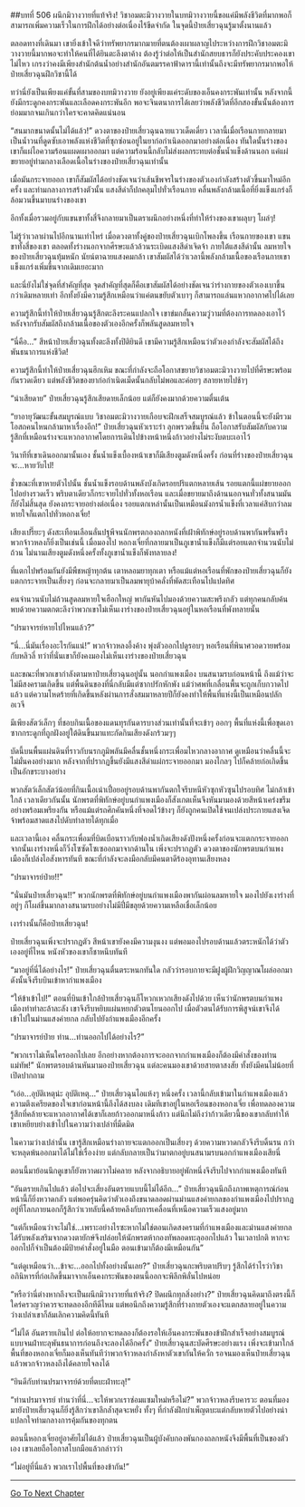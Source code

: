 ##บทที่ 506 ผนึกมิวางวายที่แท้จริง!
วิชาอมตะมิวางวายในบทมิวางวายนี้ขอแค่มีพลังชีวิตที่มากพอก็สามารถเพิ่มความเร็วในการฝึกได้อย่างต่อเนื่องไร้ขีดจำกัด ในจุดนี้ป๋ายเสี่ยวฉุนรู้มาตั้งนานแล้ว

ตลอดทางที่เดินมา เขายิ่งเข้าใจดีว่าทรัพยากรมากมายที่ตนต้องเผาผลาญไประหว่างการฝึกวิชาอมตะมิวางวายนี้มากพอจะทำให้คนที่ได้ยินตะลึงตาค้าง ต้องรู้ว่าต่อให้เป็นสำนักสยบธารก็ยังประคับประคองเขาไม่ไหว เกรงว่าคงมีเพียงสำนักต้นน้ำอย่างสำนักอันตมรรคาฟ้าดารานี้เท่านั้นถึงจะมีทรัพยากรมากพอให้ป๋ายเสี่ยวฉุนฝึกวิชานี้ได้

ทว่านี่ยังเป็นเพียงแค่ขั้นที่สามของบทมิวางวาย ยังอยู่เพียงแค่ระดับของเอ็นคงกระพันเท่านั้น หลังจากนี้ยังมีกระดูกคงกระพันและเลือดคงกระพันอีก พอจะจินตนาการได้เลยว่าพลังชีวิตที่อีกสองขั้นนั้นต้องการย่อมมากจนเกินกว่าใครจะคาดคิดแน่นอน

“สนมากขนาดนั้นไม่ได้แล้ว!” ดวงตาของป๋ายเสี่ยวฉุนฉายแววเด็ดเดี่ยว เวลานี้เมื่อเรือนกายกลายมาเป็นน้ำวนที่ดูดซับเอาพลังแห่งชีวิตที่ซุกซ่อนอยู่ในยาก่อกำเนิดออกมาอย่างต่อเนื่อง ทันใดนั้นร่างของเขาก็แผ่ไอความร้อนแผดเผาออกมา แต่ความร้อนนี้กลับไม่ส่งผลกระทบต่อชั้นน้ำแข็งด้านนอก แค่แผ่ขยายอยู่ท่ามกลางเลือดเนื้อในร่างของป๋ายเสี่ยวฉุนเท่านั้น

เมื่อมันกระจายออก เขาก็สัมผัสได้อย่างชัดเจนว่าเส้นชีพจรในร่างของตัวเองกำลังสร้างตัวขึ้นมาใหม่อีกครั้ง และท่ามกลางการสร้างตัวนั้น แสงสีดำก็ปกคลุมไปทั่วเรือนกาย คลื่นพลังกล้ามเนื้อที่ยิ่งแข็งแกร่งก็ล้อมวนขึ้นมาบนร่างของเขา

อีกทั้งเมื่อรวมอยู่กับแขนขาทั้งสี่จึงกลายมาเป็นตราผนึกอย่างหนึ่งที่ทำให้ร่างของเขาผลุบๆ โผล่ๆ!

ไม่รู้ว่าเวลาผ่านไปอีกนานเท่าไหร่ เมื่อดวงตาทั้งคู่ของป๋ายเสี่ยวฉุนเบิกโพลงขึ้น เรือนกายของเขา แขนขาทั้งสี่ของเขา ตลอดทั้งร่างนอกจากศีรษะแล้วล้วนระเบิดแสงสีดำเจิดจ้า ภายใต้แสงสีดำนั้น ลมหายใจของป๋ายเสี่ยวฉุนทุ้มหนัก นัยน์ตาฉายแสงคมกล้า เขาสัมผัสได้ว่าเวลานี้พลังกล้ามเนื้อของเรือนกายเขาแข็งแกร่งเพิ่มขึ้นจากเดิมเยอะมาก

และนี่ยังไม่ใช่จุดที่สำคัญที่สุด จุดสำคัญที่สุดก็คือเขาสัมผัสได้อย่างชัดเจนว่าร่างกายของตัวเองเบาขึ้นกว่าเดิมหลายเท่า อีกทั้งยังมีความรู้สึกเหมือนว่าแค่ตนขยับตัวเบาๆ ก็สามารถแล่นแหวกอากาศไปได้เลย

ความรู้สึกนี้ทำให้ป๋ายเสี่ยวฉุนรู้สึกตะลึงระคนแปลกใจ เขาข่มกลั้นความวู่วามที่ต้องการทดลองเอาไว้ หลังจากรับสัมผัสถึงกล้ามเนื้อของตัวเองอีกครั้งก็พลันสูดลมหายใจ

“นี่คือ...” สีหน้าป๋ายเสี่ยวฉุนทั้งตะลึงทั้งปิติยินดี เขามีความรู้สึกเหมือนว่าตัวเองกำลังจะสัมผัสได้ถึงพันธนาการแห่งชีวิต!

ความรู้สึกนี้ทำให้ป๋ายเสี่ยวฉุนฮึกเหิม ขณะที่กำลังจะถือโอกาสขยายวิชาอมตะมิวางวายไปที่ศีรษะพร้อมกันรวดเดียว แต่พลังชีวิตของยาก่อกำเนิดเม็ดนั้นกลับไม่พอและค่อยๆ สลายหายไปช้าๆ

“น่าเสียดาย” ป๋ายเสี่ยวฉุนรู้สึกเสียดายเล็กน้อย แต่ก็ยังคงมากด้วยความตื่นเต้น

“ยาอายุวัฒนะขั้นสมบูรณ์แบบ วิชาอมตะมิวางวายเกือบจะฝึกเสร็จสมบูรณ์แล้ว ข้าในตอนนี้จะยังมีรวมโอสถคนไหนกล้ามาหาเรื่องอีก!” ป๋ายเสี่ยวฉุนหัวเราะร่า ลุกพรวดขึ้นยืน ถือโอกาสรับสัมผัสกับความรู้สึกที่เหมือนร่างจะแหวกอากาศโดยการเดินไปข้างหน้าหนึ่งก้าวอย่างไม่ระงับตบะเอาไว้

วินาทีที่เขาเดินออกมานั้นเอง ชั้นน้ำแข็งเบื้องหน้าเขาก็มีเสียงตูมดังหนึ่งครั้ง ก่อนที่ร่างของป๋ายเสี่ยวฉุนจะ...หายวับไป!

ชั่วขณะที่เขาหายตัวไปนั้น ชั้นน้ำแข็งรอบด้านพลังบังเกิดรอยปริแตกหลายเส้น รอยแตกนี้แผ่ขยายออกไปอย่างรวดเร็ว พริบตาเดียวก็กระจายไปทั่วทั้งหอเรือน และเมื่อขยายมาถึงด้านนอกจนทั่วทั้งสนามมันก็ยังไม่สิ้นสุด ยังคงกระจายอย่างต่อเนื่อง รอยแตกเหล่านั้นเป็นเหมือนมังกรน้ำแข็งที่เวลาแค่สิบกว่าลมหายใจก็แตกไปทั่วหอกงเจี่ย!

เสียงเปรี๊ยะๆ ดังสะเทือนเลือนลั่นปฐพีจนนักพรตกองถลกหนังที่เฝ้าพิทักษ์อยู่รอบด้านพากันพรั่นพรึง พวกจ้าวหลงก็ยิ่งเป็นเช่นนี้ เมื่อมองไป หอกงเจี่ยที่กลายมาเป็นภูเขาน้ำแข็งก็มีแต่รอยแตกจำนวนนับไม่ถ้วน ไม่นานเสียงตูมดังหนึ่งครั้งทั้งภูเขาน้ำแข็งก็พังทลายลง!

ที่แตกไปพร้อมกันยังมีพืชหญ้าทุกต้น เตาหลอมยาทุกเตา หรือแม้แต่หอเรือนที่พักของป๋ายเสี่ยวฉุนก็ยังแตกกระจายเป็นเสี่ยงๆ ก่อนจะกลายมาเป็นลมพายุบ้าคลั่งที่พัดสะเทือนไปแปดทิศ

คนจำนวนนับไม่ถ้วนสูดลมหายใจเฮือกใหญ่ พากันหันไปมองด้วยความสะพรึงกลัว แต่ทุกคนกลับค้นพบด้วยความตกตะลึงว่าพวกเขาไม่เห็นเงาร่างของป๋ายเสี่ยวฉุนอยู่ในหอเรือนที่พังทลายนั้น

“ปรมาจารย์หายไปไหนแล้ว?”

“นี่...นี่มันเรื่องอะไรกันแน่!” พวกจ้าวหลงอึ้งค้าง พุ่งตัวออกไปดูรอบๆ หอเรือนที่พินาศวอดวายพร้อมกับหลิวลี่ ทว่าที่นั่นเขาก็ยังคงมองไม่เห็นเงาร่างของป๋ายเสี่ยวฉุน

และขณะที่พวกเขากำลังตามหาป๋ายเสี่ยวฉุนอยู่นั้น นอกกำแพงเมือง บนสนามรบก่อนหน้านี้ ถึงแม้ว่าจะไม่มีสงครามเกิดขึ้น แต่พื้นดินของที่นี่กลับมีแต่ซากปรักหักพัง แม้ว่าศพที่เกลื่อนพื้นจะถูกเก็บกวาดไปแล้ว แต่ความโหดร้ายที่เกิดขึ้นหลังผ่านการสั่งสมมาหลายปีก็ยังคงทำให้พื้นที่แห่งนี้เป็นเหมือนปลักอเวจี

มีเพียงสัตว์เล็กๆ ที่ชอบกินเนื้อของแดนทุรกันดารบางส่วนเท่านั้นที่จะเข้าๆ ออกๆ พื้นที่แห่งนี้เพื่อขุดเอาซากกระดูกที่ถูกฝังอยู่ใต้ดินขึ้นมาแทะกัดกินเสียงดังกร้วมๆๆ

บัดนี้บนพื้นแผ่นดินที่ราวกับนรกภูมิพลันมีคลื่นชั้นหนึ่งกระเพื่อมไหวกลางอากาศ ดูเหมือนว่าคลื่นนี้จะไม่มั่นคงอย่างมาก หลังจากที่ปรากฏขึ้นยังมีแสงสีดำแผ่กระจายออกมา มองไกลๆ ไปก็คล้ายก่อเกิดขึ้นเป็นอักขระบางอย่าง

พวกสัตว์เล็กสัตว์น้อยที่กินเนื้อเน่าเปื่อยอยู่รอบด้านพากันตกใจรีบหนีหัวซุกหัวซุนไปรอบทิศ ไม่กล้าเข้าใกล้ เวลาเดียวกันนั้น นักพรตที่พิทักษ์อยู่บนกำแพงเมืองก็สังเกตเห็นจึงหันมามองด้วยสีหน้าเคร่งขรึมอย่างพร้อมเพรียงกัน หรือแม้แต่รถศึกคันหนึ่งที่จอดไว้ข้างๆ ก็ยังถูกคนเปิดใช้จนเปล่งประกายแสงเจิดจ้าพร้อมสาดแสงไปดับทำลายได้ทุกเมื่อ

และเวลานี้เอง คลื่นกระเพื่อมที่บิดเบือนราวกับฟองน้ำเกิดเสียงดังปังหนึ่งครั้งก่อนจะแตกกระจายออก จากนั้นเงาร่างหนึ่งก็วิ่งโซซัดโซเซออกมาจากด้านใน เพิ่งจะปรากฏตัว ดวงตาของนักพรตบนกำแพงเมืองก็เปล่งไอสังหารทันที ขณะที่กำลังจะลงมือกลับมีคนตาดีร้องอุทานเสียงหลง

“ปรมาจารย์ป๋าย!!”

“นั่นมันป๋ายเสี่ยวฉุน!!” พวกนักพรตที่พิทักษ์อยู่บนกำแพงเมืองพากันผ่อนลมหายใจ มองไปยังเงาร่างที่อยู่ๆ ก็โผล่ขึ้นมากลางสนามรบอย่างไม่มีปี่มีขลุยด้วยความเหลือเชื่อเล็กน้อย

เงาร่างนั้นก็คือป๋ายเสี่ยวฉุน!

ป๋ายเสี่ยวฉุนเพิ่งจะปรากฏตัว สีหน้าเขายังคงมีความงุนงง แต่พอมองไปรอบด้านแล้วตระหนักได้ว่าตัวเองอยู่ที่ไหน หนังหัวของเขาก็ชาหนึบทันที

“มาอยู่ที่นี่ได้อย่างไร!” ป๋ายเสี่ยวฉุนตื่นตระหนกทันใด กลัวว่ารอบกายจะมีฝูงผู้ฝึกวิญญาณโผล่ออกมา ดังนั้นจึงรีบบินเข้าหากำแพงเมือง

“ให้ข้าเข้าไป!” ตอนที่บินเข้าใกล้ป๋ายเสี่ยวฉุนก็โหวกเหวกเสียงดังไปด้วย เห็นว่านักพรตบนกำแพงเมืองทำท่าละล้าละลัง เขาจึงรีบหยิบแผ่นหยกตัวตนโยนออกไป เมื่อตัวตนได้รับการพิสูจน์เขาจึงได้เข้าไปในม่านแสงค่ายกล กลับไปยังกำแพงเมืองอีกครั้ง

“ปรมาจารย์ป๋าย ท่าน...ท่านออกไปได้อย่างไร?”

“พวกเราไม่เห็นใครออกไปเลย อีกอย่างหากต้องการจะออกจากกำแพงเมืองก็ต้องมีคำสั่งของท่านแม่ทัพ!” นักพรตรอบด้านหันมามองป๋ายเสี่ยวฉุน แต่ละคนมองเขาด้วยสายตาสงสัย ทั้งยังมีคนไม่น้อยที่เปิดปากถาม

“เอ่อ...อุบัติเหตุน่ะ อุบัติเหตุ...” ป๋ายเสี่ยวฉุนไอแห้งๆ หนึ่งครั้ง เวลานี้กลับเข้ามาในกำแพงเมืองแล้ว ความตึงเครียดของใจเขาก่อนหน้านี้ถึงได้สงบลง เดิมทีเขาอยู่ในหอเรือนของหอกงเจี่ย เพื่อทดลองความรู้สึกที่คล้ายจะแหวกอากาศได้เขาก็เลยก้าวออกมาหนึ่งก้าว แต่นึกไม่ถึงว่าก้าวเดียวนี้ของเขากลับทำให้เขาเหยียบย่างเข้าไปในความว่างเปล่าที่มืดมิด

ในความว่างเปล่านั้น เขารู้สึกเหมือนร่างกายจะแตกออกเป็นเสี่ยงๆ ด้วยความหวาดกลัวจึงรีบดิ้นรน กว่าจะหลุดพ้นออกมาได้ไม่ใช่เรื่องง่าย แต่กลับกลายเป็นว่ามาตกอยู่บนสนามรบนอกกำแพงเมืองเสียนี่

ตอนนี้มาย้อนนึกดูเขาก็ยังหวาดผวาไม่คลาย หลังจากอธิบายอยู่พักหนึ่งจึงรีบไปจากกำแพงเมืองทันที

“อันตรายเกินไปแล้ว ต่อไปจะเสี่ยงอันตรายแบบนี้ไม่ได้อีก...” ป๋ายเสี่ยวฉุนนึกถึงภาพเหตุการณ์ก่อนหน้านี้ก็ยิ่งหวาดกลัว แต่พอครุ่นคิดว่าตัวเองถึงขนาดลอดผ่านม่านแสงค่ายกลของกำแพงเมืองไปปรากฏอยู่ที่โลกภายนอกก็รู้สึกว่าเวทลับนี้คล้ายคลึงกับการเคลื่อนที่เหนือความเร็วแสงอยู่มาก

“แต่ก็เหมือนว่าจะไม่ใช่...เพราะอย่างไรซะหากไม่ใช่ตอนเกิดสงครามที่กำแพงเมืองและม่านแสงค่ายกลได้รับพลังเสริมจากดวงตายักษ์จึงปล่อยให้นักพรตห้ากองทัพลอดทะลุออกไปแล้ว ในเวลาปกติ หากจะออกไปก็จำเป็นต้องมีป้ายคำสั่งอยู่ในมือ ตอนเข้ามาก็ต้องมีเหมือนกัน”

“แต่ดูเหมือนว่า...ข้าจะ...ออกไปทั้งอย่างนั้นเลย?” ป๋ายเสี่ยวฉุนกะพริบตาปริบๆ รู้สึกได้รำไรว่าวิชาอภินิหารที่ก่อเกิดขึ้นมาจากเอ็นคงกระพันของตนนี้ออกจะพิลึกพิลั่นไปหน่อย

“หรือว่านี่ต่างหากถึงจะเป็นผนึกมิวางวายที่แท้จริง? ปิดผนึกทุกสิ่งอย่าง?” ป๋ายเสี่ยวฉุนคิดมาถึงตรงนี้ก็ใคร่ครวญว่าควรจะทดลองอีกทีดีไหม แต่พอนึกถึงความรู้สึกที่ร่างกายตัวเองจะแตกสลายอยู่ในความว่างเปล่าเขาก็ล้มเลิกความคิดนี้ทันที

“ไม่ได้ อันตรายเกินไป ต่อให้อยากจะทดลองก็ต้องรอให้เอ็นคงกระพันของข้าฝึกสำเร็จอย่างสมบูรณ์แบบจนฝ่าทะลุพันธนาการก่อนถึงจะลองได้อีกครั้ง” ป๋ายเสี่ยวฉุนสะบัดศีรษะอย่างแรง เพิ่งจะเข้ามาใกล้พื้นที่ของหอกงเจี่ยก็มองเห็นทันทีว่าพวกจ้าวหลงกำลังหาตัวเขากันให้ควั่ก รอจนมองเห็นป๋ายเสี่ยวฉุนแล้วพวกจ้าวหลงถึงได้คลายใจลงได้

“ยินดีกับท่านปรมาจารย์ด้วยที่ตบะฝ่าทะลุ!”

“ท่านปรมาจารย์ ท่านว่าที่นี่...จะให้พวกเราซ่อมแซมใหม่หรือไม่?” พวกจ้าวหลงรีบคารวะ ตอนที่มองมายังป๋ายเสี่ยวฉุนก็ยิ่งรู้สึกว่าเขาลึกล้ำสุดจะหยั่ง ทั้งๆ ที่กำลังฝึกบำเพ็ญตบะแต่กลับหายตัวไปอย่างน่าแปลกใจท่ามกลางการคุ้มกันของทุกตน

ตอนนี้หอกงเจี่ยอยู่อาศัยไม่ได้แล้ว ป๋ายเสี่ยวฉุนเป็นผู้บังคับกองพันกองถลกหนังจึงมีพื้นที่เป็นของตัวเอง เขาเลยถือโอกาสโบกมือแล้วกล่าวว่า

“ไม่อยู่ที่นี่แล้ว พวกเราไปพื้นที่ของข้ากัน!”


------


[Go To Next Chapter]( ./129.md)